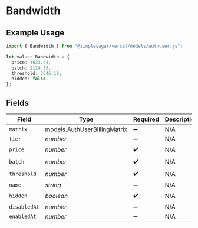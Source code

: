 # Bandwidth

## Example Usage

```typescript
import { Bandwidth } from "@simplesagar/vercel/models/authuser.js";

let value: Bandwidth = {
  price: 4633.44,
  batch: 2114.55,
  threshold: 2646.19,
  hidden: false,
};
```

## Fields

| Field                                                              | Type                                                               | Required                                                           | Description                                                        |
| ------------------------------------------------------------------ | ------------------------------------------------------------------ | ------------------------------------------------------------------ | ------------------------------------------------------------------ |
| `matrix`                                                           | [models.AuthUserBillingMatrix](../models/authuserbillingmatrix.md) | :heavy_minus_sign:                                                 | N/A                                                                |
| `tier`                                                             | *number*                                                           | :heavy_minus_sign:                                                 | N/A                                                                |
| `price`                                                            | *number*                                                           | :heavy_check_mark:                                                 | N/A                                                                |
| `batch`                                                            | *number*                                                           | :heavy_check_mark:                                                 | N/A                                                                |
| `threshold`                                                        | *number*                                                           | :heavy_check_mark:                                                 | N/A                                                                |
| `name`                                                             | *string*                                                           | :heavy_minus_sign:                                                 | N/A                                                                |
| `hidden`                                                           | *boolean*                                                          | :heavy_check_mark:                                                 | N/A                                                                |
| `disabledAt`                                                       | *number*                                                           | :heavy_minus_sign:                                                 | N/A                                                                |
| `enabledAt`                                                        | *number*                                                           | :heavy_minus_sign:                                                 | N/A                                                                |